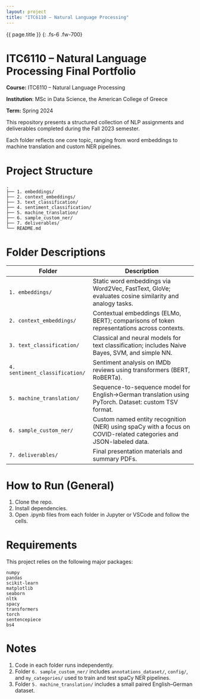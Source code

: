 ```yaml
---
layout: project
title: "ITC6110 – Natural Language Processing"
---
```


{{ page.title }}
{: .fs-6 .fw-700}



# ITC6110 – Natural Language Processing Final Portfolio
**Course:** ITC6110 – Natural Language Processing

**Institution**: MSc in Data Science, the American College of Greece

**Term:** Spring 2024

This repository presents a structured collection of NLP assignments and deliverables completed during the Fall 2023 semester. 

Each folder reflects one core topic, ranging from word embeddings to machine translation and custom NER pipelines.

# Project Structure
```
.
├── 1. embeddings/
├── 2. context_embeddings/
├── 3. text_classification/
├── 4. sentiment_classification/
├── 5. machine_translation/
├── 6. sample_custom_ner/
├── 7. deliverables/
└── README.md
```

# Folder Descriptions
| Folder                         | Description                                                                                                       |
| ------------------------------ | ----------------------------------------------------------------------------------------------------------------- |
| `1. embeddings/`               | Static word embeddings via Word2Vec, FastText, GloVe; evaluates cosine similarity and analogy tasks.              |
| `2. context_embeddings/`       | Contextual embeddings (ELMo, BERT); comparisons of token representations across contexts.                         |
| `3. text_classification/`      | Classical and neural models for text classification; includes Naive Bayes, SVM, and simple NN.                    |
| `4. sentiment_classification/` | Sentiment analysis on IMDb reviews using transformers (BERT, RoBERTa).                                            |
| `5. machine_translation/`      | Sequence-to-sequence model for English→German translation using PyTorch. Dataset: custom TSV format.              |
| `6. sample_custom_ner/`        | Custom named entity recognition (NER) using spaCy with a focus on COVID-related categories and JSON-labeled data. |
| `7. deliverables/`             | Final presentation materials and summary PDFs.                                                                    |


# How to Run (General)
1. Clone the repo.
2. Install dependencies.
3. Open .ipynb files from each folder in Jupyter or VSCode and follow the cells.

# Requirements
This project relies on the following major packages:

```
numpy
pandas
scikit-learn
matplotlib
seaborn
nltk
spacy
transformers
torch
sentencepiece
bs4
```

# Notes
1. Code in each folder runs independently.
2. Folder `6. sample_custom_ner/` includes `annotations_dataset/`, `config/`, and `my_categories/` used to train and test spaCy NER pipelines.
3. Folder `5. machine_translation/` includes a small paired English–German dataset.
